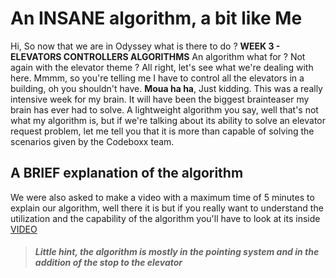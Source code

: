 # An **INSANE** algorithm, a bit like Me

Hi, So now that we are in Odyssey what is there to do ? **WEEK 3 - ELEVATORS CONTROLLERS ALGORITHMS** An algorithm what for ? Not again with the elevator theme ? All right, let's see what we're dealing with here. Mmmm, so you're telling me I have to control all the elevators in a building, oh you shouldn't have. **Moua ha ha**, Just kidding. This was a really intensive week for my brain. It will have been the biggest brainteaser my brain has ever had to solve. A lightweight algorithm you say, well that's not what my algorithm is, but if we're talking about its ability to solve an elevator request problem, let me tell you that it is more than capable of solving the scenarios given by the Codeboxx team.

## A BRIEF explanation of the algorithm

We were also asked to make a video with a maximum time of 5 minutes to explain our algorithm, well there it is but if you really want to understand the utilization and the capability of the algorithm you'll have to look at its inside 
[VIDEO](https://youtu.be/PL7zzutB3mI)

 > ##### Little hint, the algorithm is mostly in the pointing system and in the addition of the stop to the elevator
